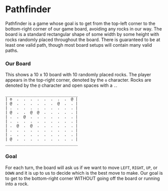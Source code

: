 # Pathfinder

Pathfinder is a game whose goal is to get from the top-left corner to the bottom-right corner of our game board, avoiding any rocks in our way. The board is a standard rectangular shape of some width by some height with rocks randomly placed throughout the board. There is guaranteed to be at least one valid path, though most board setups will contain many valid paths.

### Our Board

This shows a 10 x 10 board with 10 randomly placed rocks. The player appears in the top-right corner, denoted by the `o` character. Rocks are denoted by the `@` character and open spaces with a `.`.

```
________________________________
| o  .  .  .  .  .  .  .  .  @ |
| @  .  .  .  .  .  .  @  .  . |
| .  .  .  .  .  .  .  .  .  . |
| @  .  .  @  @  .  .  .  .  . |
| .  .  @  .  .  .  .  .  .  . |
| .  .  .  .  .  .  .  .  .  . |
| .  @  .  @  .  .  .  .  .  . |
| .  .  .  .  .  .  .  .  .  . |
| .  .  .  .  .  .  .  .  .  . |
| @  .  .  .  .  .  .  .  .  . |
________________________________
```

### Goal

For each turn, the board will ask us if we want to move `LEFT`, `RIGHT`, `UP`, or `DOWN` and it is up to us to decide which is the best move to make. Our goal is to get to the bottom-right corner WITHOUT going off the board or running into a rock.
